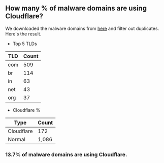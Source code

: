 ## How many % of malware domains are using Cloudflare?


We downloaded the malware domains from [here](https://urlhaus.abuse.ch) and filter out duplicates.
Here's the result.


[//]: # (start replacement)


- Top 5 TLDs

| TLD | Count |
| --- | --- |
| com | 509 |
| br | 114 |
| in | 63 |
| net | 43 |
| org | 37 |


- Cloudflare %

| Type | Count |
| --- | --- |
| Cloudflare | 172 |
| Normal | 1,086 |


### 13.7% of malware domains are using Cloudflare.